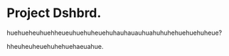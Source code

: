 Project Dshbrd.
===============

huehueheuhuehheueuhuehuheuehuhauhauauhuahuhuhehuehuehuheue?


hheuheuheuehuhehuehaeuahue.
